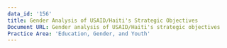 ```yaml
---
data_id: '156'
title: Gender Analysis of USAID/Haiti's Strategic Objectives
Document URL: Gender analysis of USAID/Haiti's strategic objectives
Practice Area: 'Education, Gender, and Youth'
---
```

